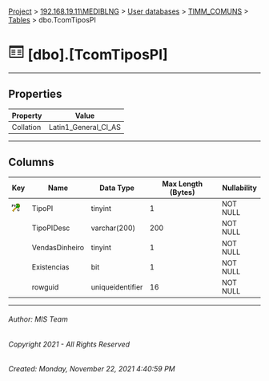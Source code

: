 #### 

[Project](../../../../index.md) > [192.168.19.11\\MEDIBLNG](../../../index.md) > [User databases](../../index.md) > [TIMM_COMUNS](../index.md) > [Tables](Tables.md) > dbo.TcomTiposPI

# ![Tables](../../../../Images/Table32.png) [dbo].[TcomTiposPI]

---

## <a name="#properties"></a>Properties

| Property | Value |
|---|---|
| Collation | Latin1_General_CI_AS |


---

## <a name="#columns"></a>Columns

| Key | Name | Data Type | Max Length (Bytes) | Nullability |
|---|---|---|---|---|
| [![Cluster Primary Key PK_TcomTiposPI: TipoPI](../../../../Images/pkcluster.png)](#indexes) | TipoPI | tinyint | 1 | NOT NULL |
|  | TipoPIDesc | varchar(200) | 200 | NOT NULL |
|  | VendasDinheiro | tinyint | 1 | NOT NULL |
|  | Existencias | bit | 1 | NOT NULL |
|  | rowguid | uniqueidentifier | 16 | NOT NULL |


---

###### Author:  MIS Team

###### Copyright 2021 - All Rights Reserved

###### Created: Monday, November 22, 2021 4:40:59 PM

